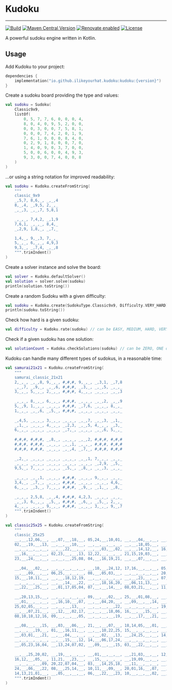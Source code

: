 # Kudoku

---

[![Build](https://github.com/ilikeyourhat/kudoku/actions/workflows/build.yml/badge.svg)](https://github.com/ILikeYourHat/Kudoku/actions/workflows/build.yml)
[![Maven Central Version](https://img.shields.io/maven-central/v/io.github.ilikeyourhat.kudoku/kudoku)](https://central.sonatype.com/artifact/io.github.ilikeyourhat.kudoku/kudoku)
[![Renovate enabled](https://img.shields.io/badge/renovate-enabled-brightgreen.svg)](https://renovatebot.com/)
[![License](https://img.shields.io/badge/License-Apache%202.0-blue.svg)](https://github.com/ilikeyourhat/kudoku/blob/master/LICENSE.md)

A powerful sudoku engine written in Kotlin.

## Usage

Add Kudoku to your project:

```kotlin
dependencies {
    implementation("io.github.ilikeyourhat.kudoku:kudoku:{version}")
}
```

Create a sudoku board providing the type and values:

```kotlin
val sudoku = Sudoku(
    Classic9x9,
    listOf(
        0, 5, 7, 7, 6, 0, 0, 0, 4,
        8, 0, 4, 0, 9, 5, 2, 0, 0,
        0, 0, 3, 0, 0, 7, 5, 8, 1,
        0, 0, 0, 7, 4, 2, 0, 1, 9,
        7, 6, 1, 0, 0, 0, 8, 4, 0,
        0, 2, 9, 1, 8, 0, 0, 7, 0,
        1, 4, 0, 9, 0, 3, 7, 0, 0,
        5, 0, 0, 6, 0, 0, 4, 9, 3,
        9, 3, 0, 0, 7, 4, 0, 0, 8
    )
)
```

...or using a string notation for improved readability:

```kotlin
val sudoku = Kudoku.createFromString(
    """
    classic_9x9
    _,5,7, 8,6,_, _,_,4
    8,_,4, _,9,5, 2,_,_
    _,_,3, _,_,7, 5,8,1

    _,_,_, 7,4,2, _,1,9
    7,6,1, _,_,_, 8,4,_
    _,2,9, 1,8,_, _,7,_

    1,4,_, 9,_,3, 7,_,_
    5,_,_, 6,_,_, 4,9,3
    9,3,_, _,7,4, _,_,8
    """.trimIndent()
)
```

Create a solver instance and solve the board:

```kotlin
val solver = Kudoku.defaultSolver()
val solution = solver.solve(sudoku)
println(solution.toString())
```

Create a random Sudoku with a given difficulty:

```kotlin
val sudoku = Kudoku.create(SudokuType.Classic9x9, Difficulty.VERY_HARD)
println(sudoku.toString())
```

Check how hard is a given sudoku:

```kotlin
val difficulty = Kudoku.rate(sudoku) // can be EASY, MEDIUM, HARD, VERY_HARD or UNSOLVABLE
```

Check if a given sudoku has one solution:

```kotlin
val solutionCount = Kudoku.checkSolutions(sudoku) // can be ZERO, ONE or MANY
```

Kudoku can handle many different types of sudokus, in a reasonable time:

```kotlin
val samurai21x21 = Kudoku.createFromString(
    """
    samurai_classic_21x21
    2,_,_, _,_,8, 9,_,_, #,#,#, 9,_,_, _,3,1, _,7,8
    _,_,7, _,9,_, _,_,6, #,#,#, _,3,_, _,_,5, _,_,_
    3,_,_, 5,_,_, 2,_,_, #,#,#, 4,_,_, _,_,_, _,_,3
    
    _,_,_, 8,_,_, 6,_,_, #,#,#, _,_,_, _,_,2, _,_,9
    5,_,9, 1,_,_, _,_,_, #,#,#, _,7,6, _,_,_, 8,_,_
    1,_,_, _,_,6, _,5,_, #,#,#, _,_,_, _,_,_, _,_,_
    
    _,4,5, _,_,_, 3,_,_, _,_,_, _,_,7, _,_,3, _,1,_
    _,1,_, _,_,_, 4,_,_, _,2,3, _,_,5, 4,_,_, _,3,_
    6,_,_, _,_,_, _,_,_, _,7,_, _,_,_, _,_,6, 5,_,_
    
    #,#,#, #,#,#, _,8,_, _,_,_, _,_,2, #,#,#, #,#,#
    #,#,#, #,#,#, _,_,_, _,_,1, _,_,_, #,#,#, #,#,#
    #,#,#, #,#,#, _,_,_, _,_,4, _,7,_, #,#,#, #,#,#
    
    _,2,_, _,_,_, _,_,_, _,_,_, _,_,1, 7,_,_, _,_,_
    _,_,_, _,_,_, _,_,_, _,_,_, _,_,_, _,2,9, _,5,_
    9,5,_, 7,_,_, _,_,_, _,5,_, _,8,_, _,_,3, _,_,_
    
    _,_,_, _,_,1, _,_,_, #,#,#, _,_,_, 9,_,_, _,_,_
    3,4,_, _,7,_, _,_,_, #,#,#, _,_,_, _,_,_, 4,6,_
    6,_,_, _,3,_, 7,_,_, #,#,#, _,9,_, _,1,_, _,8,_
    
    _,_,_, 2,5,8, _,_,4, #,#,#, 4,2,3, _,_,_, _,_,_
    _,_,3, 6,_,_, _,5,_, #,#,#, _,6,_, _,5,_, 2,_,_
    4,_,_, _,_,_, 9,_,_, #,#,#, _,_,_, 3,_,_, 9,_,7
    """.trimIndent()
)

val classic25x25 = Kudoku.createFromString(
    """
    classic_25x25
    __,__,12,06,__, __,07,__,18,__, 05,24,__,10,01, __,__,04,__,__, __,__,__,__,__ 
    02,__,19,__,13, __,__,__,10,__, __,__,__,__,__, __,__,18,05,__, __,__,__,__,01
    __,__,__,__,__, __,__,22,__,__, __,__,03,__,02, __,__,14,12,__, 16,08,25,__,__
    __,16,__,__,__, 02,23,__,__,13, 12,22,__,__,__, 21,15,19,03,__, __,__,__,14,__
    23,__,24,__,__, __,__,__,25,08, 04,__,16,19,21, __,__,07,__,__, __,03,12,__,09
    
    __,04,__,02,__, __,__,__,__,__, __,10,__,24,12, 17,16,__,__,__, 05,__,__,__,__
    __,__,09,__,__, 06,25,__,__,__, 08,__,05,03,__, __,__,__,__,__, 20,__,__,18,19
    15,__,10,11,__, __,__,18,12,19, __,__,__,__,__, __,__,23,__,__, 07,__,__,04,__
    __,__,__,__,__, __,__,14,__,22, __,__,18,16,20, __,06,11,13,__, __,__,__,__,__
    __,22,__,25,__, __,01,17,05,04, 07,__,__,14,__, 08,03,21,__,__, 11,__,__,__,06
    
    __,20,13,15,__, __,__,__,__,__, 09,__,__,02,__, 25,__,01,08,__, __,05,__,21,__
    __,01,__,__,__, __,16,10,__,07, __,__,04,20,__, __,09,__,__,14, __,24,__,17,__
    25,02,05,__,__, __,__,__,13,__, __,__,__,__,22, __,__,__,__,__, 19,01,08,__,__
    __,__,07,21,__, __,12,__,02,17, __,__,__,18,06, 16,__,__,15,__, __,13,__,10,__
    08,10,18,12,16, 09,__,__,__,05, __,__,__,__,19, __,__,17,__,21, __,15,__,__,22
    
    __,08,__,__,15, __,03,__,06,__, 21,__,__,07,__, 18,14,05,__,01, __,__,__,__,__
    __,__,__,19,__, 01,__,16,11,__, __,__,10,22,25, 15,__,__,__,__, __,__,21,__,__
    __,03,01,__,21, __,__,04,__,__, __,__,02,__,13, __,24,25,__,__, 14,__,__,06,__
    __,__,__,__,__, __,__,15,__,12, 14,__,06,17,24, __,__,__,__,__, __,__,13,__,__
    __,05,23,16,04, __,13,24,07,02, __,09,__,__,15, 03,__,22,__,__, __,__,__,__,08
    
    __,__,25,20,02, __,19,__,__,__, __,01,__,__,__, __,21,03,__,__, 12,__,__,__,__
    16,12,__,05,__, 11,21,__,23,__, __,15,__,__,__, __,19,09,__,__, __,__,__,25,10
    __,__,__,__,09, 20,22,07,04,__, 03,__,14,25,18, __,11,__,__,__, __,__,01,__,15
    24,__,06,__,22, 08,__,25,14,__, 10,11,__,09,__, 20,01,16,__,07, __,23,__,__,13
    14,13,21,01,__, __,05,__,__,__, 06,__,22,__,23, 10,__,__,__,02, __,__,18,07,11
    """.trimIndent()
)
```

